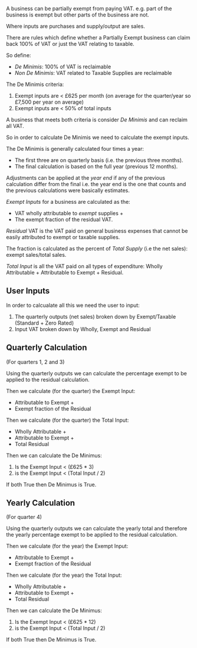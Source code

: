 A business can be partially exempt from paying VAT. e.g. part of the business is exempt but other parts of the business are not.

Where inputs are purchases and supply/output are sales.

There are rules which define whether a Partially Exempt business can claim back 100% of VAT or just the VAT relating to taxable.

So define:

* _De Minimis_: 100% of VAT is reclaimable
* _Non De Minimis_: VAT related to Taxable Supplies are reclaimable

The De Minimis criteria:

1. Exempt inputs are < £625 per month (on average for the quarter/year so £7,500 per year on average)
2. Exempt inputs are < 50% of total inputs

A business that meets both criteria is consider _De Minimis_ and can reclaim all VAT.

So in order to calculate De Minimis we need to calculate the exempt inputs.

The De Minimis is generally calculated four times a year:

* The first three are on quarterly basis (i.e. the previous three months). 
* The final calculation is based on the full year (previous 12 months). 

Adjustments can be applied at the _year end_ if any of the previous calculation differ from the final i.e. the year end is the one that counts and the previous calculations were basically estimates.

_Exempt Inputs_ for a business are calculated as the:

* VAT wholly attributable to _exempt_ supplies +
* The exempt fraction of the residual VAT.

_Residual_ VAT is the VAT paid on general business expenses that cannot be easily attributed to exempt or taxable supplies.

The fraction is calculated as the percent of _Total Supply_ (i.e the net sales): exempt sales/total sales.

_Total Input_ is all the VAT paid on all types of expenditure: Wholly Attributable + Attributable to Exempt + Residual.

User Inputs
-----------

In order to calcualate all this we need the user to input:

1. The quarterly outputs (net sales) broken down by Exempt/Taxable (Standard + Zero Rated) 
2. Input VAT broken down by Wholly, Exempt and Residual

Quarterly Calculation
---------------------

(For quarters 1, 2 and 3)

Using the quarterly outputs we can calculate the percentage exempt to be applied to the residual calculation.

Then we calculate (for the quarter) the Exempt Input:

* Attributable to Exempt +
* Exempt fraction of the Residual

Then we calculate (for the quarter) the Total Input:

* Wholly Attributable +
* Attributable to Exempt + 
* Total Residual

Then we can calculate the De Minimus:

1. Is the Exempt Input < (£625 * 3)
2. is the Exempt Input < (Total Input / 2)

If both True then De Minimus is True.

Yearly Calculation
------------------

(For quarter 4)

Using the quarterly outputs we can calculate the yearly total and therefore the yearly percentage exempt to be applied to the residual calculation.

Then we calculate (for the year) the Exempt Input:

* Attributable to Exempt +
* Exempt fraction of the Residual

Then we calculate (for the year) the Total Input:

* Wholly Attributable +
* Attributable to Exempt + 
* Total Residual

Then we can calculate the De Minimus:

1. Is the Exempt Input < (£625 * 12)
2. is the Exempt Input < (Total Input / 2)

If both True then De Minimus is True.